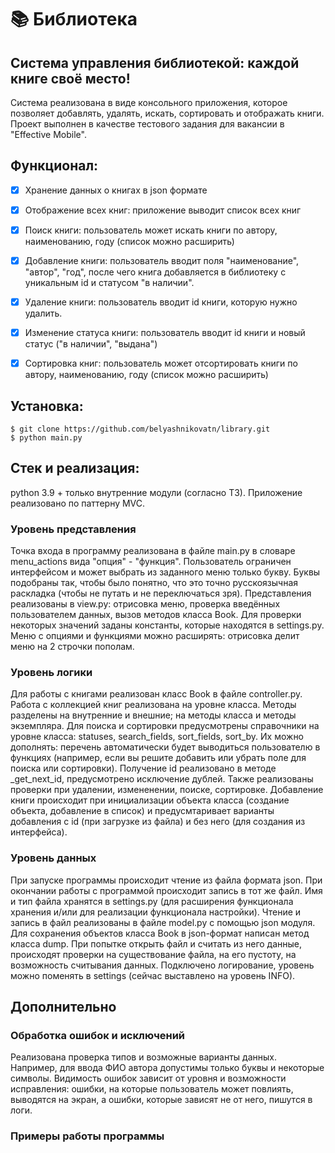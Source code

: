 # 📚 Библиотека
## Система управления библиотекой: каждой книге своё место!  
Система реализована в виде консольного приложения, которое позволяет добавлять, удалять, искать, сортировать и отображать книги. Проект выполнен в качестве тестового задания для вакансии в "Effective Mobile".

## Функционал:
- [x] Хранение данных о книгах в json формате
- [x] Отображение всех книг: приложение выводит список всех книг
- [x] Поиск книги: пользователь может искать книги по автору, наименованию, году (список можно расширить)
- [x] Добавление книги: пользователь вводит поля "наименование", "автор", "год", после чего книга добавляется в библиотеку с уникальным id и статусом "в наличии".
- [x] Удаление книги: пользователь вводит id книги, которую нужно удалить.
- [x] Изменение статуса книги: пользователь вводит id книги и новый статус ("в наличии", "выдана")
- [x] Сортировка книг: пользователь может отсортировать книги по автору, наименованию, году (список можно расширить)  


## Установка:
```
$ git clone https://github.com/belyashnikovatn/library.git
$ python main.py
```

## Стек и реализация:
python 3.9 + только внутренние модули (согласно ТЗ). Приложение реализовано по паттерну MVC.

### Уровень представления
Точка входа в программу реализована в файле main.py в словаре menu_actions вида "опция" - "функция". Пользователь ограничен интерфейсом и может выбрать из заданного меню только букву. Буквы подобраны так, чтобы было понятно, что это точно русскоязычная раскладка (чтобы не путать и не переключаться зря). Представления реализованы в view.py: отрисовка меню, проверка введённых пользователем данных, вызов методов класса Book. Для проверки некоторых значений заданы константы, которые находятся в settings.py. Меню с опциями и функциями можно расширять: отрисовка делит меню на 2 строчки пополам.

### Уровень логики
Для работы с книгами реализован класс Book в файле controller.py. Работа с коллекцией книг реализована на уровне класса. Методы разделены на внутренние и внешние; на методы класса и методы экземпляра. Для поиска и сортировки предусмотрены справочники на уровне класса: statuses, search_fields, sort_fields, sort_by. Их можно дополнять: перечень автоматически будет выводиться пользователю в функциях (например, если вы решите добавить или убрать поле для поиска или сортировки). Получение id реализовано в методе _get_next_id, предусмотрено исключение дублей. Также реализованы проверки при удалении, измененении, поиске, сортировке. Добавление книги происходит при инициализации объекта класса (создание объекта, добавление в список) и предусмтаривает варианты добавления с id (при загрузке из файла) и без него (для создания из интерфейса). 

### Уровень данных
При запуске программы происходит чтение из файла формата json. При окончании работы с программой происходит запись в тот же файл. Имя и тип файла хранятся в settings.py (для расширения функционала хранения и/или для реализации функционала настройки). Чтение и запись в файл реализованы в файле model.py с помощью json модуля. Для сохранения объектов класса Book в json-формат написан метод класса dump. При попытке открыть файл и считать из него данные, происходят проверки на существование файла, на его пустоту, на возможность считывания данных. Подключено логирование, уровень можно поменять в settings (сейчас выставлено на уровень INFO).


## Дополнительно

### Обработка ошибок и исключений
Реализована проверка типов и возможные варианты данных. Например, для ввода ФИО автора допустимы только буквы и некоторые символы. Видимость ошибок зависит от уровня и возможности исправления: ошибки, на которые пользователь может повлиять, выводятся на экран, а ошибки, которые зависят не от него, пишутся в логи.

### Примеры работы программы

